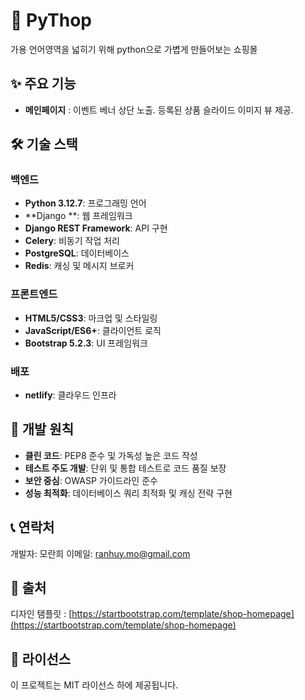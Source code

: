 # 🐍 PyThop
가용 언어영역을 넓히기 위해 python으로 가볍게 만들어보는 쇼핑몰



## ✨ 주요 기능
- **메인페이지** : 이벤트 베너 상단 노출. 등록된 상품 슬라이드 이미지 뷰 제공.



## 🛠️ 기술 스택

### 백엔드
- **Python 3.12.7**: 프로그래밍 언어
- **Django **: 웹 프레임워크
- **Django REST Framework**: API 구현
- **Celery**: 비동기 작업 처리
- **PostgreSQL**: 데이터베이스
- **Redis**: 캐싱 및 메시지 브로커

### 프론트엔드
- **HTML5/CSS3**: 마크업 및 스타일링
- **JavaScript/ES6+**: 클라이언트 로직
- **Bootstrap 5.2.3**: UI 프레임워크

### 배포
- **netlify**: 클라우드 인프라



## 📝 개발 원칙

- **클린 코드**: PEP8 준수 및 가독성 높은 코드 작성
- **테스트 주도 개발**: 단위 및 통합 테스트로 코드 품질 보장
- **보안 중심**: OWASP 가이드라인 준수
- **성능 최적화**: 데이터베이스 쿼리 최적화 및 캐싱 전략 구현



## 📞 연락처

개발자: 모란희
이메일: ranhuy.mo@gmail.com



## 🔗 출처

디자인 탬플릿 : [https://startbootstrap.com/template/shop-homepage](https://startbootstrap.com/template/shop-homepage)



## 📜 라이선스

이 프로젝트는 MIT 라이선스 하에 제공됩니다.
